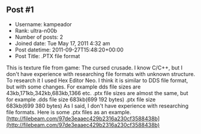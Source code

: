 ## Post #1
- Username: kampeador
- Rank: ultra-n00b
- Number of posts: 2
- Joined date: Tue May 17, 2011 4:32 am
- Post datetime: 2011-09-27T15:48:20+00:00
- Post Title: .PTX file format

This is texture file from game: The cursed crusade.
I know C/C++, but I don't have experience with researching file formats with unknown structure.
To research it I used Hex Editor Neo. I think it is similar to DDS file format, but with some changes.
For example dds file sizes are 43kb,171kb,342kb,683kb,1366 etc.
.ptx file sizes are almost the same, but for example
.dds file size 683kb(699 192 bytes)
.ptx file size 683kb(699 380 bytes)
As I said, I don't have experience with researching file formats.
Here is some .ptx files as an example.
[http://filebeam.com/97de3eaaec429b2316a230cf3588438b](http://filebeam.com/97de3eaaec429b2316a230cf3588438b)
